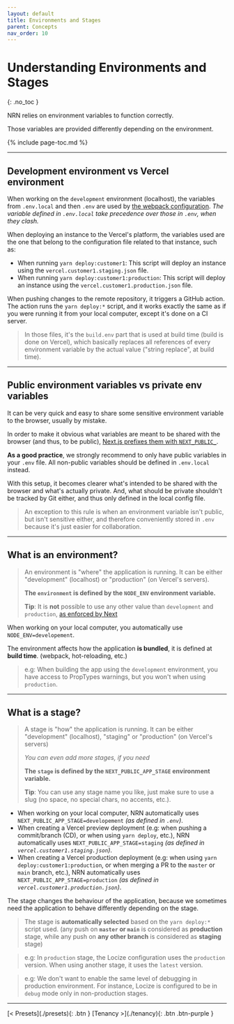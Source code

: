 ```yaml
---
layout: default
title: Environments and Stages
parent: Concepts
nav_order: 10
---
```


# Understanding **Environments** and **Stages**
{: .no_toc }

<div class="code-example" markdown="1">
NRN relies on environment variables to function correctly.

Those variables are provided differently depending on the environment.
</div>

{% include page-toc.md %}

---

## **Development** environment vs **Vercel** environment
When working on the `development` environment (localhost), the variables from `.env.local` and then `.env` are used by [the webpack configuration](./next.config.js).
_The variable defined in `.env.local` take precedence over those in `.env`, when they clash._

When deploying an instance to the Vercel's platform, the variables used are the one that belong to the configuration file related to that instance, such as:
- When running `yarn deploy:customer1`: This script will deploy an instance using the `vercel.customer1.staging.json` file.
- When running `yarn deploy:customer1:production`: This script will deploy an instance using the `vercel.customer1.production.json` file.

When pushing changes to the remote repository, it triggers a GitHub action.
The action runs the `yarn deploy:*` script, and it works exactly the same as if you were running it from your local computer, except it's done on a CI server.

> In those files, it's the `build.env` part that is used at build time (build is done on Vercel), which basically replaces all references of every environment variable by the actual value ("string replace", at build time).

---

## **Public** environment variables vs **private** env variables
It can be very quick and easy to share some sensitive environment variable to the browser, usually by mistake.

In order to make it obvious what variables are meant to be shared with the browser (and thus, to be public), [Next.js prefixes them with `NEXT_PUBLIC_`](https://nextjs.org/docs/basic-features/environment-variables#exposing-environment-variables-to-the-browser).

**As a good practice**, we strongly recommend to only have public variables in your `.env` file. All non-public variables should be defined in `.env.local` instead.

With this setup, it becomes clearer what's intended to be shared with the browser and what's actually private.
And, what should be private shouldn't be tracked by Git either, and thus only defined in the local config file.

> An exception to this rule is when an environment variable isn't public, but isn't sensitive either, and therefore conveniently stored in `.env` because it's just easier for collaboration.

---

## What is an **environment**?

> An environment is "where" the application is running.
> It can be either "development" (localhost) or "production" (on Vercel's servers).
>
> **The `environment` is defined by the `NODE_ENV` environment variable.**
>
> **Tip**: It is **not** possible to use any other value than `development` and `production`, [as enforced by Next](https://github.com/vercel/next.js/blob/master/errors/env-key-not-allowed.md)

When working on your local computer, you automatically use `NODE_ENV=developement`.

The environment affects how the application **is bundled**, it is defined at **build time**. (webpack, hot-reloading, etc.)

> e.g: When building the app using the `development` environment, you have access to PropTypes warnings, but you won't when using `production`.

---

## What is a **stage**?

> A stage is "how" the application is running.
> It can be either "development" (localhost), "staging" or "production" (on Vercel's servers)
>
> _You can even add more stages, if you need_
>
> **The `stage` is defined by the `NEXT_PUBLIC_APP_STAGE` environment variable.**
>
> **Tip**: You can use any stage name you like, just make sure to use a slug (no space, no special chars, no accents, etc.).

- When working on your local computer, NRN automatically uses `NEXT_PUBLIC_APP_STAGE=developement` _(as defined in `.env`)_.
- When creating a Vercel preview deployment (e.g: when pushing a commit/branch (CD), or when using `yarn deploy`, etc.), NRN automatically uses `NEXT_PUBLIC_APP_STAGE=staging` _(as defined in `vercel.customer1.staging.json`)_.
- When creating a Vercel production deployment (e.g: when using `yarn deploy:customer1:production`, or when merging a PR to the `master` or `main` branch, etc.), NRN automatically uses `NEXT_PUBLIC_APP_STAGE=production` _(as defined in `vercel.customer1.production.json`)_.

The stage changes the behaviour of the application, because we sometimes need the application to behave differently depending on the stage.

> The stage is **automatically selected** based on the `yarn deploy:*` script used.
> (any push on **`master` or `main`** is considered as **production** stage, while any push on **any other branch** is considered as **staging** stage)

> e.g: In `production` stage, the Locize configuration uses the `production` version.
> When using another stage, it uses the `latest` version.

> e.g: We don't want to enable the same level of debugging in production environment.
> For instance, Locize is configured to be in `debug` mode only in non-production stages.

---

<div class="pagination-section">
    <span class="fs-4" markdown="1">
        [< Presets](./presets){: .btn }
    </span>
    <span class="fs-4" markdown="1">
        [Tenancy >](./tenancy){: .btn .btn-purple }
    </span>
</div>
